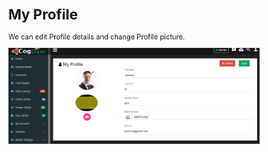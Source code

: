 # My Profile

We can edit Profile details and change Profile picture.

![](../.gitbook/assets/image%20%28177%29.png)

